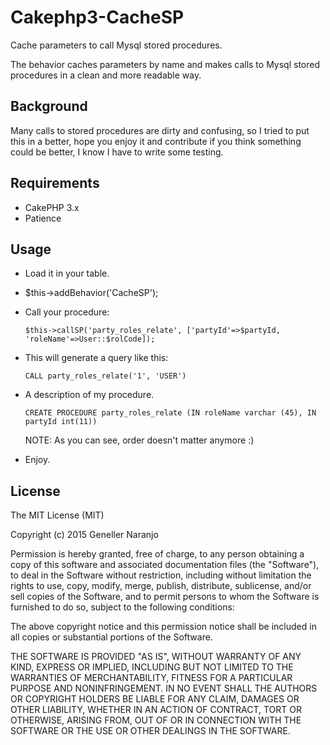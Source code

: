 # Cakephp3-CacheSP
Cache parameters to call Mysql stored procedures.


The behavior caches parameters by name and makes calls to Mysql stored procedures in a clean and more readable way.

## Background

Many calls to stored procedures are dirty and confusing, so I tried to put this in a better, hope you enjoy it and contribute if you think something could be better, I know I have to write some testing.


## Requirements

* CakePHP 3.x
* Patience

## Usage

- Load it in your table.
- $this->addBehavior('CacheSP');
- Call your procedure:

	`$this->callSP('party_roles_relate', ['partyId'=>$partyId, 'roleName'=>User::$rolCode]);`
- This will generate a query like this:
	
	`CALL party_roles_relate('1', 'USER')`
- A description of my procedure.

	`CREATE PROCEDURE party_roles_relate (IN roleName varchar (45), IN partyId int(11))`

	NOTE: As you can see, order doesn't matter anymore :)
- Enjoy.


## License

The MIT License (MIT)

Copyright (c) 2015 Geneller Naranjo

Permission is hereby granted, free of charge, to any person obtaining a copy
of this software and associated documentation files (the "Software"), to deal
in the Software without restriction, including without limitation the rights
to use, copy, modify, merge, publish, distribute, sublicense, and/or sell
copies of the Software, and to permit persons to whom the Software is
furnished to do so, subject to the following conditions:

The above copyright notice and this permission notice shall be included in
all copies or substantial portions of the Software.

THE SOFTWARE IS PROVIDED "AS IS", WITHOUT WARRANTY OF ANY KIND, EXPRESS OR
IMPLIED, INCLUDING BUT NOT LIMITED TO THE WARRANTIES OF MERCHANTABILITY,
FITNESS FOR A PARTICULAR PURPOSE AND NONINFRINGEMENT. IN NO EVENT SHALL THE
AUTHORS OR COPYRIGHT HOLDERS BE LIABLE FOR ANY CLAIM, DAMAGES OR OTHER
LIABILITY, WHETHER IN AN ACTION OF CONTRACT, TORT OR OTHERWISE, ARISING FROM,
OUT OF OR IN CONNECTION WITH THE SOFTWARE OR THE USE OR OTHER DEALINGS IN
THE SOFTWARE.

